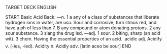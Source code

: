 TARGET DECK
ENGLISH

START
Basic
Acid
Back: —n. 1 a any of a class of substances that liberate hydrogen ions in water, are usu. Sour and corrosive, turn litmus red, and have a ph of less than 7. B any compound or atom donating protons. 2 any sour substance. 3 slang the drug lsd. —adj. 1 sour. 2 biting, sharp (an acid wit). 3 chem. Having the essential properties of an acid.  acidic adj. Acidify v. (-ies, -ied). Acidity n. Acidly adv. [latin aceo be sour]
END
